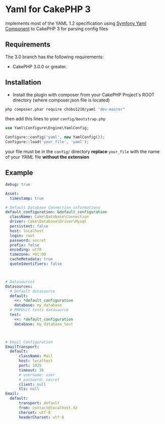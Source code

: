 Yaml for __CakePHP 3__
====
implements most of the YAML 1.2 specification using [Symfony Yaml Component](https://github.com/symfony/Yaml) to CakePHP 3 for parsing config files

## Requirements

The 3.0 branch has the following requirements:

* CakePHP 3.0.0 or greater.

## Installation

* Install the plugin with composer from your CakePHP Project's ROOT directory (where composer.json file is located)
```sh
php composer.phar require chobo1210/yaml "dev-master"
```

then add this lines to your `config/bootstrap.php`

```php
use Yaml\Configure\Engine\YamlConfig;

Configure::config('yaml', new YamlConfig());
Configure::load('your_file', 'yaml');
```

your file must be in the `config/` directory __replace__ `your_file` with the name of your _YAML_ file __without the extension__

## Example
```yml
debug: true

Asset:
  timestamp: true

# Default Database Connection informations
default_configuration: &default_configuration
  className: Cake\Database\Connection
  driver: Cake\Database\Driver\Mysql
  persistent: false
  host: localhost
  login: root
  password: secret
  prefix: false
  encoding: utf8
  timezone: +01:00
  cacheMetadata: true
  quoteIdentifiers: false  



# Datasources
Datasources:
  # Default datasource
  default: 
    <<: *default_configuration
    database: my_database
  # PHPUnit tests datasource
  test:
    <<: *default_configuration
    database: my_database_test



# Email Configuration
EmailTransport:
  default:
      className: Mail
      host: localhost
      port: 1025
      timeout: 30
      # username: user
      # password: secret
      client: null
      tls: null
Email:
  default:
      transport: default
      from: contact@localhost.dz
      cherset: utf-8
      headerCharset: utf-8   
```
